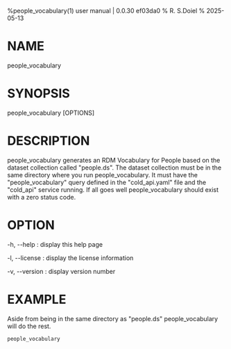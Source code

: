 %people_vocabulary(1) user manual | 0.0.30  ef03da0
% R. S.Doiel
% 2025-05-13

# NAME
    
people_vocabulary
    
# SYNOPSIS
    
people_vocabulary [OPTIONS]
    
# DESCRIPTION

people_vocabulary generates an RDM Vocabulary for People based on
the dataset collection called "people.ds".
The dataset collection must be in the same directory where you
run people_vocabulary.  It must have the "people_vocabulary" query defined
in the "cold_api.yaml" file and the "cold_api" service running. 
If all goes well people_vocabulary should exist with a zero status code.

# OPTION

-h, --help
: display this help page

-l, --license
: display the license information

-v, --version
: display version number

# EXAMPLE

Aside from being in the same directory as "people.ds" people_vocabulary
will do the rest.

~~~shell
people_vocabulary
~~~


